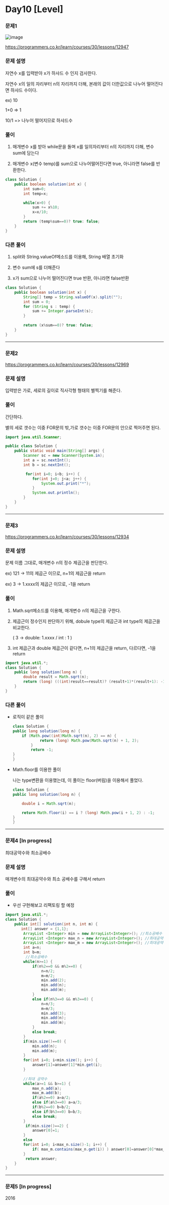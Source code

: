 # Day10 [Level]
### 문제1
![image](https://user-images.githubusercontent.com/45223821/106856671-30210d00-6702-11eb-8187-32d80747f2fc.png)


<https://programmers.co.kr/learn/courses/30/lessons/12947>

### 문제 설명
자연수 x를 입력받아 x가 하샤드 수 인지 검사한다.

자연수 x의 일의 자리부터 n의 자리까지 더해, 본래의 값이 더한값으로 나누어 떨어진다면 하샤드 수이다.

ex) 10

1+0 => 1

10/1 => 나누어 떨어지므로 하샤드수

### 풀이
1. 매개변수 x를 받아 while문을 돌며 x를 일의자리부터 n의 자리까지 더해, 변수 sum에 담는다

2. 매개변수 x(변수 temp)를 sum으로 나누어떨어진다면 true, 아니라면 false를 반환한다.
```java
class Solution {
    public boolean solution(int x) {
        int sum=0;
        int temp=x;

        while(x>0) {
			sum += x%10;
			x=x/10;
		}
        return (temp%sum==0)? true: false;
    }
}
```
### 다른 풀이
1. split와 String.valueOf메소드를 이용해, String 배열 초기화

2. 변수 sum에 s를 더해준다

3. x가 sum으로 나누어 떨어진다면 true 반환, 아니라면 false반환
```java
class Solution {
    public boolean solution(int x) {
        String[] temp = String.valueOf(x).split("");
		int sum = 0;
		for (String s : temp) {
			sum += Integer.parseInt(s);
		}
		
		return (x%sum==0)? true: false;
    }
}
```
---
### 문제2


<https://programmers.co.kr/learn/courses/30/lessons/12969>

### 문제 설명
입력받은 가로, 세로의 길이로 직사각형 형태의 별찍기를 해준다.


### 풀이
간단하다.

별의 세로 갯수는 이중 FOR문의 밖,가로 갯수는 이중 FOR문의 안으로 찍어주면 된다.
```java
import java.util.Scanner;

public class Solution {
    public static void main(String[] args) {
        Scanner sc = new Scanner(System.in);
        int a = sc.nextInt();
        int b = sc.nextInt();

         for(int i=0; i<b; i++) {
        	for(int j=0; j<a; j++) {
        		System.out.print("*");
        	}
        	System.out.println();
        }
    }
}
```

---
### 문제3
<https://programmers.co.kr/learn/courses/30/lessons/12934>

### 문제 설명
문제 이름 그대로, 매개변수 n의 정수 제곱근을 판단한다.

ex) 121 -> 11의 제곱근 이므로, n+1의 제곱근을 return

ex) 3 -> 1.xxxx의 제곱근 이므로, -1을 return


### 풀이
1. Math.sqrt메소드를 이용해, 매개변수 n의 제곱근을 구한다.

2. 제곱근이 정수인지 판단하기 위해, dobule type의 제곱근과 int type의 제곱근을 비교한다.

    ( 3 -> double: 1.xxxx / int : 1 )

3. int 제곱근과 double 제곱근이 같다면, n+1의 제곱근을 return, 다르다면, -1을 return
```java
import java.util.*;
class Solution {
    public long solution(long n) {
        double result = Math.sqrt(n);      
        return (long) (((int)result==result)? (result+1)*(result+1): -1);
    }
}
```
### 다른 풀이
- 로직이 같은 풀이
    ```java
    class Solution {
    public long solution(long n) {
        if (Math.pow((int)Math.sqrt(n), 2) == n) {
                return (long) Math.pow(Math.sqrt(n) + 1, 2);
            }
            return -1;
    }
    }
    ```
- Math.floor를 이용한 풀이

    나는 type변환을 이용했는데, 이 풀이는 floor(버림)을 이용해서 풀었다.
    ```java
    class Solution {
    public long solution(long n) {

        double i = Math.sqrt(n);

        return Math.floor(i) == i ? (long) Math.pow(i + 1, 2) : -1;
    }
    }
    ```

---
### 문제4 [In progress]
최대공약수와 최소공배수

### 문제 설명
매개변수의 최대공약수와 최소 공배수를 구해서 return

### 풀이
- 우선 구현해보고 리팩토링 할 예정
```java
import java.util.*;
class Solution {
    public int[] solution(int n, int m) {
       int[] answer = {1,1};
        ArrayList <Integer> min = new ArrayList<Integer>(); //최소공배수
        ArrayList <Integer> max_n = new ArrayList<Integer>(); //최대공약수
        ArrayList <Integer> max_m = new ArrayList<Integer>(); //최대공약수      
        int a=n;
        int b=m;
         //최소공배수
        while(n>=1) {
        	if(n%2==0 && m%2==0) {
        		n=n/2;
        		m=m/2;
        		min.add(2);
        		min.add(n);
        		min.add(m);
        	}
        	else if(n%3==0 && m%3==0) {
        		n=n/3;
        		m=m/3;
        		min.add(3);
        		min.add(n);
        		min.add(m);
        	}
        	else break;
        }
        if(min.size()==0) {
        	min.add(n);
        	min.add(m);
        }
        for(int i=0; i<min.size(); i++) {
        	answer[1]=answer[1]*min.get(i);
        }
        
        //최대 공약수
        while(a>=1 && b>=1) {
        	max_n.add(a);
        	max_m.add(b);
        	if(a%2==0) a=a/2;
        	else if(a%3==0) a=a/3;
        	if(b%2==0) b=b/2;
        	else if(b%3==0) b=b/3;
        	else break;
        }
         if(min.size()==2) {
        	answer[0]=1;
        }
        else
        for(int i=0; i<max_n.size()-1; i++) {
        	if( max_m.contains(max_n.get(i)) ) answer[0]=answer[0]*max_n.get(i);
        }
         return answer;
    }
}
```

---
### 문제5 [In progress]
2016 

